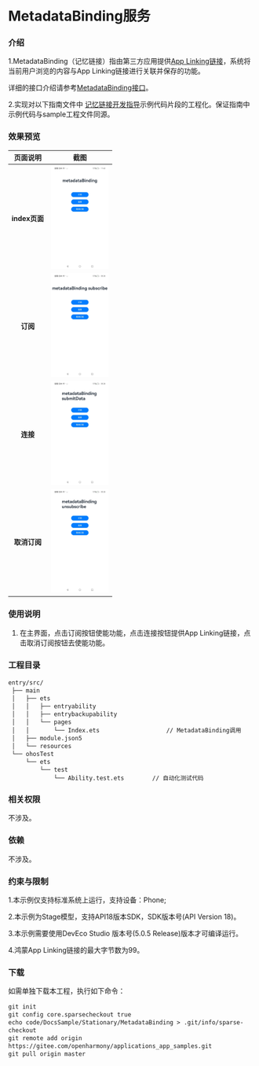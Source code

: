 #  MetadataBinding服务

### 介绍

1.MetadataBinding（记忆链接）指由第三方应用提供[App Linking链接](https://developer.huawei.com/consumer/cn/doc/harmonyos-guides/applinking-introduction)，系统将当前用户浏览的内容与App Linking链接进行关联并保存的功能。

详细的接口介绍请参考[MetadataBinding接口](https://gitcode.com/openharmony/docs/blob/master/zh-cn/application-dev/reference/apis-multimodalawareness-kit/js-apis-awareness-metadataBinding.md)。

2.实现对以下指南文件中 [记忆链接开发指导](https://gitcode.com/openharmony/docs/blob/master/zh-cn/application-dev/device/stationary/metadataBinding-guidelines.md)示例代码片段的工程化。保证指南中示例代码与sample工程文件同源。

### 效果预览

|         页面说明          |                                          截图                                          |
|:---------------------:|:------------------------------------------------------------------------------------:|
|      **index页面**      | <img src="./screenshots/MultimodalAwareness_01.jpg" width="360" style="zoom:33%;" /> |
|      **订阅**      | <img src="./screenshots/MultimodalAwareness_02.jpg" width="360" style="zoom:33%;" /> |
|      **连接**      | <img src="./screenshots/MultimodalAwareness_03.jpg" width="360" style="zoom:33%;" /> |
|      **取消订阅**      | <img src="./screenshots/MultimodalAwareness_04.jpg" width="360" style="zoom:33%;" /> |


### 使用说明

1. 在主界面，点击订阅按钮使能功能，点击连接按钮提供App Linking链接，点击取消订阅按钮去使能功能。

### 工程目录

```
entry/src/
 ├── main
 │   ├── ets
 │   │   ├── entryability
 │   │   ├── entrybackupability
 │   │   └── pages
 │   │       └── Index.ets                   // MetadataBinding调用
 │   ├── module.json5
 │   └── resources
 └── ohosTest
     └── ets
         └── test
             └── Ability.test.ets        // 自动化测试代码
```

### 相关权限

不涉及。

### 依赖

不涉及。

### 约束与限制

1.本示例仅支持标准系统上运行，支持设备：Phone;

2.本示例为Stage模型，支持API18版本SDK，SDK版本号(API Version 18)。

3.本示例需要使用DevEco Studio 版本号(5.0.5 Release)版本才可编译运行。

4.鸿蒙App Linking链接的最大字节数为99。

### 下载

如需单独下载本工程，执行如下命令：

````
git init
git config core.sparsecheckout true
echo code/DocsSample/Stationary/MetadataBinding > .git/info/sparse-checkout
git remote add origin https://gitee.com/openharmony/applications_app_samples.git
git pull origin master
````